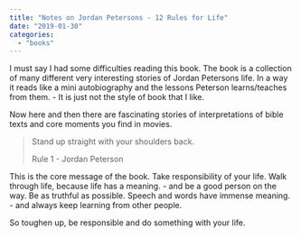 ```yaml
---
title: "Notes on Jordan Petersons - 12 Rules for Life"
date: "2019-01-30"
categories: 
  - "books"
---
```


I must say I had some difficulties reading this book. The book is a collection of many different very interesting stories of Jordan Petersons life. In a way it reads like a mini autobiography and the lessons Peterson learns/teaches from them. - It is just not the style of book that I like.

Now here and then there are fascinating stories of interpretations of bible texts and core moments you find in movies.

> Stand up straight with your shoulders back.
> 
> Rule 1 - Jordan Peterson

This is the core message of the book. Take responsibility of your life. Walk through life, because life has a meaning. - and be a good person on the way. Be as truthful as possible. Speech and words have immense meaning. - and always keep learning from other people.

So toughen up, be responsible and do something with your life.

